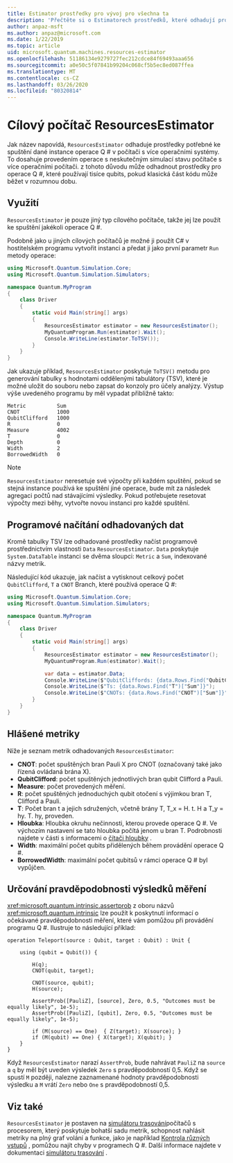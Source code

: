 ```yaml
---
title: Estimator prostředky pro vývoj pro všechna ta
description: 'Přečtěte si o Estimatorech prostředků, které odhadují prostředky potřebné ke spuštění dané instance operace Q # v počítači s více operačními systémy.'
author: anpaz-msft
ms.author: anpaz@microsoft.com
ms.date: 1/22/2019
ms.topic: article
uid: microsoft.quantum.machines.resources-estimator
ms.openlocfilehash: 51186134e9279727fec212cdce84f69493aaa656
ms.sourcegitcommit: a0e50c5f07841b99204c068cf5b5ec8ed087ffea
ms.translationtype: MT
ms.contentlocale: cs-CZ
ms.lasthandoff: 03/26/2020
ms.locfileid: "80320814"
---
```

# <a name="the-resourcesestimator-target-machine"></a>Cílový počítač ResourcesEstimator

Jak název napovídá, `ResourcesEstimator` odhaduje prostředky potřebné ke spuštění dané instance operace Q # v počítači s více operačními systémy.
To dosahuje provedením operace s neskutečným simulací stavu počítače s více operačními počítači. z tohoto důvodu může odhadnout prostředky pro operace Q #, které používají tisíce qubits, pokud klasická část kódu může běžet v rozumnou dobu.

## <a name="usage"></a>Využití

`ResourcesEstimator` je pouze jiný typ cílového počítače, takže jej lze použít ke spuštění jakékoli operace Q #. 

Podobně jako u jiných cílových počítačů je možné ji použít C# v hostitelském programu vytvořit instanci a předat ji jako první parametr `Run` metody operace:

```csharp
using Microsoft.Quantum.Simulation.Core;
using Microsoft.Quantum.Simulation.Simulators;

namespace Quantum.MyProgram
{
    class Driver
    {
        static void Main(string[] args)
        {
            ResourcesEstimator estimator = new ResourcesEstimator();
            MyQuantumProgram.Run(estimator).Wait();
            Console.WriteLine(estimator.ToTSV());
        }
    }
}
```

Jak ukazuje příklad, `ResourcesEstimator` poskytuje `ToTSV()` metodu pro generování tabulky s hodnotami oddělenými tabulátory (TSV), které je možné uložit do souboru nebo zapsat do konzoly pro účely analýzy. Výstup výše uvedeného programu by měl vypadat přibližně takto:

```Output
Metric          Sum
CNOT            1000
QubitClifford   1000
R               0
Measure         4002
T               0
Depth           0
Width           2
BorrowedWidth   0
```

> [!NOTE]
> `ResourcesEstimator` neresetuje své výpočty při každém spuštění, pokud se stejná instance používá ke spuštění jiné operace, bude mít za následek agregaci počtů nad stávajícími výsledky.
> Pokud potřebujete resetovat výpočty mezi běhy, vytvořte novou instanci pro každé spuštění.


## <a name="programmatically-retrieving-the-estimated-data"></a>Programové načítání odhadovaných dat

Kromě tabulky TSV lze odhadované prostředky načíst programově prostřednictvím vlastnosti `Data` `ResourcesEstimator`. `Data` poskytuje `System.DataTable` instanci se dvěma sloupci: `Metric` a `Sum`, indexované názvy metrik.

Následující kód ukazuje, jak načíst a vytisknout celkový počet `QubitClifford`, `T` a `CNOT` Branch, které používá operace Q #:

```csharp
using Microsoft.Quantum.Simulation.Core;
using Microsoft.Quantum.Simulation.Simulators;

namespace Quantum.MyProgram
{
    class Driver
    {
        static void Main(string[] args)
        {
            ResourcesEstimator estimator = new ResourcesEstimator();
            MyQuantumProgram.Run(estimator).Wait();

            var data = estimator.Data;
            Console.WriteLine($"QubitCliffords: {data.Rows.Find("QubitClifford")["Sum"]}");
            Console.WriteLine($"Ts: {data.Rows.Find("T")["Sum"]}");
            Console.WriteLine($"CNOTs: {data.Rows.Find("CNOT")["Sum"]}");
        }
    }
}
```

## <a name="metrics-reported"></a>Hlášené metriky

Níže je seznam metrik odhadovaných `ResourcesEstimator`:

* __CNOT__: počet spuštěných bran Pauli X pro CNOT (označovaný také jako řízená ovládaná brána X).
* __QubitClifford__: počet spuštěných jednotlivých bran qubit Clifford a Pauli.
* __Measure__: počet provedených měření.
* __R__: počet spuštěných jednoduchých qubit otočení s výjimkou bran T, Clifford a Pauli.
* __T__: Počet bran t a jejich sdružených, včetně brány T, T_x = H. t. H a T_y = hy. T. hy, proveden.
* __Hloubka__: Hloubka okruhu nečinnosti, kterou provede operace Q #. Ve výchozím nastavení se tato hloubka počítá jenom u bran T. Podrobnosti najdete v části s informacemi o [čítači hloubky](xref:microsoft.quantum.machines.qc-trace-simulator.depth-counter) .
* __Width__: maximální počet qubits přidělených během provádění operace Q #.
* __BorrowedWidth__: maximální počet qubitsů v rámci operace Q # byl vypůjčen.


## <a name="providing-the-probability-of-measurement-outcomes"></a>Určování pravděpodobnosti výsledků měření

<xref:microsoft.quantum.intrinsic.assertprob> z oboru názvů <xref:microsoft.quantum.intrinsic> lze použít k poskytnutí informací o očekávané pravděpodobnosti měření, které vám pomůžou při provádění programu Q #. Ilustruje to následující příklad:

```qsharp
operation Teleport(source : Qubit, target : Qubit) : Unit {

    using (qubit = Qubit()) {

        H(q);
        CNOT(qubit, target);

        CNOT(source, qubit);
        H(source);

        AssertProb([PauliZ], [source], Zero, 0.5, "Outcomes must be equally likely", 1e-5);
        AssertProb([PauliZ], [qubit], Zero, 0.5, "Outcomes must be equally likely", 1e-5);

        if (M(source) == One)  { Z(target); X(source); }
        if (M(qubit) == One) { X(target); X(qubit); }
    }
}
```

Když `ResourcesEstimator` narazí `AssertProb`, bude nahrávat `PauliZ` na `source` a `q` by měl být uveden výsledek `Zero` s pravděpodobností 0,5. Když se spustí `M` později, nalezne zaznamenané hodnoty pravděpodobnosti výsledku a `M` vrátí `Zero` nebo `One` s pravděpodobností 0,5.


## <a name="see-also"></a>Viz také

`ResourcesEstimator` je postaven na [simulátoru trasování](xref:microsoft.quantum.machines.qc-trace-simulator.intro)počítačů s procesorem, který poskytuje bohatší sadu metrik, schopnost nahlásit metriky na plný graf volání a funkce, jako je například [Kontrola různých vstupů](xref:microsoft.quantum.machines.qc-trace-simulator.distinct-inputs) , pomůžou najít chyby v programech Q #. Další informace najdete v dokumentaci [simulátoru trasování](xref:microsoft.quantum.machines.qc-trace-simulator.intro) .

